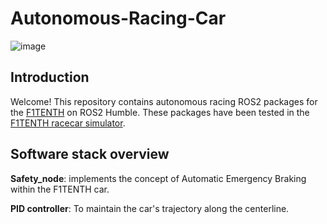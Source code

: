 # Autonomous-Racing-Car

![image](https://github.com/kiiwii22/Autonomous-Racing-Car/assets/76494996/ce25e93c-2351-4a08-ac00-5c7161ee1d75)

## Introduction
Welcome! This repository contains autonomous racing ROS2 packages for the [F1TENTH](https://f1tenth.org/) on ROS2 Humble. These packages have been tested in the [F1TENTH racecar simulator](https://github.com/f1tenth/f1tenth_gym_ros).

## Software stack overview
**Safety_node**: implements the concept of Automatic Emergency Braking within the F1TENTH car.

**PID controller**: To maintain the car's trajectory along the centerline.
